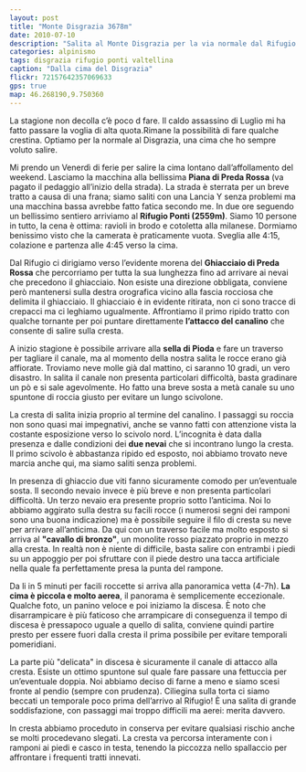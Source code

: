 ```yaml
---
layout: post
title: "Monte Disgrazia 3678m"
date: 2010-07-10
description: "Salita al Monte Disgrazia per la via normale dal Rifugio Ponti"
categories: alpinismo
tags: disgrazia rifugio ponti valtellina 
caption: "Dalla cima del Disgrazia"
flickr: 72157642357069633
gps: true
map: 46.268190,9.750360
---
```


La stagione non decolla c’è poco d fare. Il caldo assassino di Luglio mi ha fatto passare la voglia di alta quota.Rimane la possibilità di fare qualche crestina. Optiamo per la normale al Disgrazia, una cima che ho sempre voluto salire.

Mi prendo un Venerdì di ferie per salire la cima lontano dall’affollamento del weekend. Lasciamo la macchina alla bellissima **Piana di Preda Rossa** (va pagato il pedaggio all’inizio della strada). La strada è sterrata per un breve tratto a causa di una frana; siamo saliti con una Lancia Y senza problemi ma una macchina bassa avrebbe fatto fatica secondo me. In due ore seguendo un bellissimo sentiero arriviamo al **Rifugio Ponti (2559m)**. Siamo 10 persone in tutto, la cena è ottima: ravioli in brodo e cotoletta alla milanese. Dormiamo benissimo visto che la camerata è praticamente vuota. Sveglia alle 4:15, colazione e partenza alle 4:45 verso la cima.

Dal Rifugio ci dirigiamo verso l’evidente morena del **Ghiacciaio di Preda Rossa** che percorriamo per tutta la sua lunghezza fino ad arrivare ai nevai che precedono il ghiacciaio. Non esiste una direzione obbligata, conviene però mantenersi sulla destra orografica vicino alla fascia rocciosa che delimita il ghiacciaio. Il ghiacciaio è in evidente ritirata, non ci sono tracce di crepacci ma ci leghiamo ugualmente. Affrontiamo il primo ripido tratto con qualche tornante per poi puntare direttamente **l’attacco del canalino** che consente di salire sulla cresta.

A inizio stagione è possibile arrivare alla **sella di Pioda** e fare un traverso per tagliare il canale, ma al momento della nostra salita le rocce erano già affiorate. Troviamo neve molle già dal mattino, ci saranno 10 gradi, un vero disastro. In salita il canale non presenta particolari difficoltà, basta gradinare un pò e si sale agevolmente. Ho fatto una breve sosta a metà canale su uno spuntone di roccia giusto per evitare un lungo scivolone.

La cresta di salita inizia proprio al termine del canalino. I passaggi su roccia non sono quasi mai impegnativi, anche se vanno fatti con attenzione vista la costante esposizione verso lo scivolo nord. L’incognita è data dalla presenza e dalle condizioni dei **due nevai** che si incontrano lungo la cresta. Il primo scivolo è abbastanza ripido ed esposto, noi abbiamo trovato neve marcia anche qui, ma siamo saliti senza problemi.

In presenza di ghiaccio due viti fanno sicuramente comodo per un’eventuale sosta. Il secondo nevaio invece è più breve e non presenta particolari difficoltà. Un terzo nevaio era presente proprio sotto l’anticima. Noi lo abbiamo aggirato sulla destra su facili rocce (i numerosi segni dei ramponi sono una buona indicazione) ma è possibile seguire il filo di cresta su neve per arrivare all’anticima. Da qui con un traverso facile ma molto esposto si arriva al **"cavallo di bronzo"**, un monolite rosso piazzato proprio in mezzo alla cresta. In realtà non è niente di difficile, basta salire con entrambi i piedi su un appoggio per poi sfruttare con il piede destro una tacca artificiale nella quale fa perfettamente presa la punta del rampone.

Da li in 5 minuti per facili roccette si arriva alla panoramica vetta (4-7h). **La cima è piccola e molto aerea**, il panorama è semplicemente eccezionale. Qualche foto, un panino veloce e poi iniziamo la discesa. È noto che disarrampicare è più faticoso che arrampicare di conseguenza il tempo di discesa è pressapoco uguale a quello di salita, conviene quindi partire presto per essere fuori dalla cresta il prima possibile per evitare temporali pomeridiani.

La parte più "delicata" in discesa è sicuramente il canale di attacco alla cresta. Esiste un ottimo spuntone sul quale fare passare una fettuccia per un’eventuale doppia. Noi abbiamo deciso di farne a meno e siamo scesi fronte al pendio (sempre con prudenza). Ciliegina sulla torta ci siamo beccati un temporale poco prima dell’arrivo al Rifugio! È una salita di grande soddisfazione, con passaggi mai troppo difficili ma aerei: merita davvero.

In cresta abbiamo proceduto in conserva per evitare qualsiasi rischio anche se molti procedevano slegati. La cresta va percorsa interamente con i ramponi ai piedi e casco in testa, tenendo la piccozza nello spallaccio per affrontare i frequenti tratti innevati.